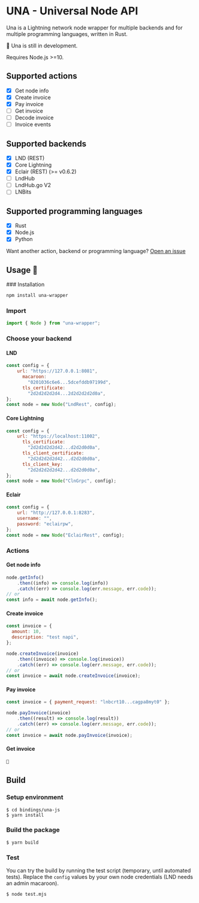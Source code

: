 # UNA - Universal Node API

Una is a Lightning network node wrapper for multiple backends and for multiple programming languages, written in Rust.

🚧 Una is still in development.

Requires Node.js >=10.

## Supported actions
 - [x] Get node info
 - [x] Create invoice
 - [x] Pay invoice
 - [ ] Get invoice
 - [ ] Decode invoice
 - [ ] Invoice events

## Supported backends
 - [x] LND (REST)
 - [x] Core Lightning
 - [x] Eclair (REST) (>= v0.6.2)
 - [ ] LndHub
 - [ ] LndHub.go V2
 - [ ] LNBits

 ## Supported programming languages
 - [x] Rust
 - [x] Node.js
 - [x] Python

 Want another action, backend or programming language? [Open an issue](https://github.com/blc-org/una/issues/new)

## Usage 🚧

### Installation
```sh
npm install una-wrapper
```
### Import
```js
import { Node } from "una-wrapper";
```

### Choose your backend

#### LND

```js
const config = {
    url: "https://127.0.0.1:8081",
      macaroon:
        "0201036c6e6...5dcefddb97199d",
      tls_certificate:
        "2d2d2d2d2d4...2d2d2d2d2d0a",
};
const node = new Node("LndRest", config);
```

#### Core Lightning

```js
const config = {
    url: "https://localhost:11002",
      tls_certificate:
        "2d2d2d2d2d42...d2d2d0d0a",
      tls_client_certificate:
        "2d2d2d2d2d42...d2d2d0d0a",
      tls_client_key:
        "2d2d2d2d2d42...d2d2d0d0a",
};
const node = new Node("ClnGrpc", config);
```

#### Eclair

```js
const config = {
    url: "http://127.0.0.1:8283",
    username: "",
    password: "eclairpw",
};
const node = new Node("EclairRest", config);
```

### Actions
#### Get node info
```js
node.getInfo()
    .then((info) => console.log(info))
    .catch((err) => console.log(err.message, err.code));
// or
const info = await node.getInfo();
```

#### Create invoice
```js
const invoice = {
  amount: 10,
  description: "test napi",
};

node.createInvoice(invoice)
    .then((invoice) => console.log(invoice))
    .catch((err) => console.log(err.message, err.code));
// or
const invoice = await node.createInvoice(invoice);
```

#### Pay invoice
```js
const invoice = { payment_request: "lnbcrt10...cagpa8myt0" };

node.payInvoice(invoice)
    .then((result) => console.log(result))
    .catch((err) => console.log(err.message, err.code));
// or
const invoice = await node.payInvoice(invoice);
```

#### Get invoice
```js
🚧
```

## Build

### Setup environment

```shell
$ cd bindings/una-js
$ yarn install
```

### Build the package

```shell
$ yarn build
```

### Test

You can try the build by running the test script (temporary, until automated tests). Replace the `config` values by your own node credentials (LND needs an admin macaroon).

```shell
$ node test.mjs
```
